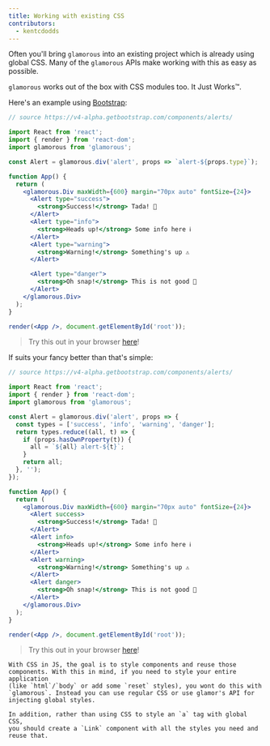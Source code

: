 ```yaml
---
title: Working with existing CSS
contributors:
  - kentcdodds
---
```


Often you'll bring `glamorous` into an existing project which is already
using global CSS. Many of the `glamorous` APIs make working with this
as easy as possible.

`glamorous` works out of the box with CSS modules too. It Just Works™.

Here's an example using [Bootstrap](https://getbootstrap.com):

```jsx
// source https://v4-alpha.getbootstrap.com/components/alerts/

import React from 'react';
import { render } from 'react-dom';
import glamorous from 'glamorous';

const Alert = glamorous.div('alert', props => `alert-${props.type}`);

function App() {
  return (
    <glamorous.Div maxWidth={600} margin="70px auto" fontSize={24}>
      <Alert type="success">
        <strong>Success!</strong> Tada! 🎉
      </Alert>
      <Alert type="info">
        <strong>Heads up!</strong> Some info here ℹ️
      </Alert>
      <Alert type="warning">
        <strong>Warning!</strong> Something's up ⚠️
      </Alert>

      <Alert type="danger">
        <strong>Oh snap!</strong> This is not good 🚨
      </Alert>
    </glamorous.Div>
  );
}

render(<App />, document.getElementById('root'));
```

> Try this out in your browser [here](https://codesandbox.io/s/73W7nZ6BQ)!

If <Alert success /> suits your fancy better than <Alert type="success" /> that's simple:

```jsx
// source https://v4-alpha.getbootstrap.com/components/alerts/

import React from 'react';
import { render } from 'react-dom';
import glamorous from 'glamorous';

const Alert = glamorous.div('alert', props => {
  const types = ['success', 'info', 'warning', 'danger'];
  return types.reduce((all, t) => {
    if (props.hasOwnProperty(t)) {
      all = `${all} alert-${t}`;
    }
    return all;
  }, '');
});

function App() {
  return (
    <glamorous.Div maxWidth={600} margin="70px auto" fontSize={24}>
      <Alert success>
        <strong>Success!</strong> Tada! 🎉
      </Alert>
      <Alert info>
        <strong>Heads up!</strong> Some info here ℹ️
      </Alert>
      <Alert warning>
        <strong>Warning!</strong> Something's up ⚠️
      </Alert>
      <Alert danger>
        <strong>Oh snap!</strong> This is not good 🚨
      </Alert>
    </glamorous.Div>
  );
}

render(<App />, document.getElementById('root'));
```

> Try this out in your browser [here](https://codesandbox.io/s/mwVv89V5O)!

```callout {title: 'Remember this', type: 'warning'}
With CSS in JS, the goal is to style components and reuse those
components. With this in mind, if you need to style your entire application
(like `html`/`body` or add some `reset` styles), you wont do this with
`glamorous`. Instead you can use regular CSS or use glamor's API for
injecting global styles.

In addition, rather than using CSS to style an `a` tag with global CSS,
you should create a `Link` component with all the styles you need and
reuse that.
```
